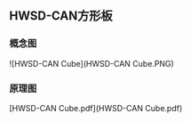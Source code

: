 ## HWSD-CAN方形板

### 概念图

![HWSD-CAN Cube](HWSD-CAN Cube.PNG)

### 原理图

 [HWSD-CAN Cube.pdf](HWSD-CAN Cube.pdf) 

